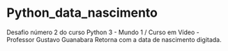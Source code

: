 # Python_data_nascimento
Desafio número 2 do curso Python 3 - Mundo 1 / Curso em Vídeo - Professor Gustavo Guanabara
Retorna com a data de nascimento digitada.
